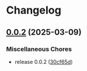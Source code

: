 # Changelog

## [0.0.2](https://github.com/lmammino/s3-migrate/compare/s3-migrate-v0.0.1...s3-migrate-v0.0.2) (2025-03-09)


### Miscellaneous Chores

* release 0.0.2 ([30cf65d](https://github.com/lmammino/s3-migrate/commit/30cf65d036586344a98142652d7bb735ec823fdf))
